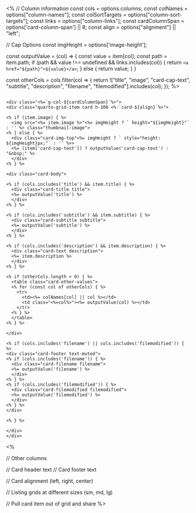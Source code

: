 <%
// Column information
const cols = options.columns;
const colNames = options["column-names"];
const colSortTargets = options["column-sort-targets"];
const links = options["column-links"];
const cardColumnSpan = options['card-column-span'] || 8;
const align = options["alignment"] || "left";

// Cap Options
const imgHeight = options['image-height'];

const outputValue = (col) => {
const value = item[col];
const path = item.path;
if (path && value !== undefined && links.includes(col)) {
return `<a href="${path}">${value}</a>`;
} else {
return value;
}
}

const otherCols = cols.filter(col => {
return !["title", "image", "card-cap-text", "subtitle", "description", "filename", "filemodified"].includes(col);
});
%>

```{=html}

<div class="<%=`g-col-${cardColumnSpan}`%>">
<div class="quarto-grid-item card h-100 <%-`card-${align}`%>">

<% if (item.image) { %>
  <img src="<%= item.image %>"<%= imgHeight ? ` height="${imgHeight}"` : '' %> class="thumbnail-image">
<% } else { %>
  <div class="card-img-top"<%= imgHeight ? ` style="height: ${imgHeight}px;"` : '' %>>
  <%= (item['card-cap-text']) ? outputValue('card-cap-text') : "&nbsp;" %>
  </div>
<% } %>

<div class="card-body">

<% if (cols.includes('title') && item.title) { %>
  <div class="card-title title">
  <%= outputValue('title') %>
  </div>
<% } %>

<% if (cols.includes('subtitle') && item.subtitle) { %>
  <div class="card-subtitle subtitle">
  <%= outputValue('subtitle') %>
  </div>
<% } %>

<% if (cols.includes('description') && item.description) { %>
  <div class="card-text description">
  <%= item.description %>
  </div>
<% } %>

<% if (otherCols.length > 0) { %>
  <table class="card-other-values">
  <% for (const col of otherCols) { %>
    <tr>
      <td><%= colNames[col] || col %></td>
      <td class="<%=col%>"><%= outputValue(col) %></td>
    </tr>
  <% } %>
  </table>
<% } %>

</div>

<% if (cols.includes('filename') || cols.includes('filemodified')) { %>
<div class="card-footer text-muted">
<% if (cols.includes('filename')) { %>
  <div class="card-filename filename">
  <%= outputValue('filename') %>
  </div>
<% } %>
<% if (cols.includes('filemodified')) { %>
  <div class="card-filemodified filemodified">
  <%= outputValue('filemodified') %>
  </div>
<% } %>
</div>

<% } %>

</div>
</div>
```

<%

// Other columns

// Card header text
// Card footer text

// Card alignment (left, right, center)

// Listing grids at different sizes (sm, md, lg)

// Pull card item out of grid and share
%>
